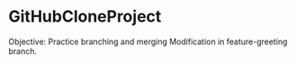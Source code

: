 # GitHubCloneProject
Objective: Practice branching and merging
Modification in feature-greeting branch.
